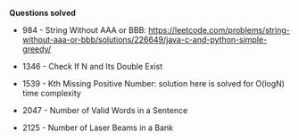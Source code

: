 **Questions solved**

- 984 - String Without AAA or BBB: https://leetcode.com/problems/string-without-aaa-or-bbb/solutions/226649/java-c-and-python-simple-greedy/

- 1346 - Check If N and Its Double Exist

- 1539 - Kth Missing Positive Number: solution here is solved for O(logN) time complexity

- 2047 - Number of Valid Words in a Sentence

- 2125 - Number of Laser Beams in a Bank